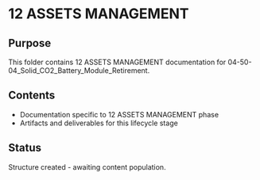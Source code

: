 # 12 ASSETS MANAGEMENT

## Purpose
This folder contains 12 ASSETS MANAGEMENT documentation for 04-50-04_Solid_CO2_Battery_Module_Retirement.

## Contents
- Documentation specific to 12 ASSETS MANAGEMENT phase
- Artifacts and deliverables for this lifecycle stage

## Status
Structure created - awaiting content population.
